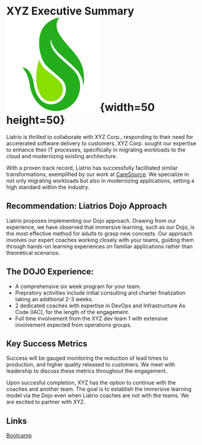 # XYZ Executive Summary  ![logo](image/liatriologo.svg){width=50 height=50}
Liatrio is thrilled to collaborate with XYZ Corp., responding to their need for accelerated software delivery to customers. XYZ Corp. sought our expertise to enhance their IT processes, specifically in migrating workloads to the cloud and modernizing existing architecture.

With a proven track record, Liatrio has successfully facilitated similar transformations, exemplified by our work at [CareSource](https://insights.liatrio.com/CaseStudies/CareSource_2021.pdf). We specialize in not only migrating workloads but also in modernizing applications, setting a high standard within the industry.

## Recommendation: Liatrios Dojo Approach

Liatrio proposes implementing our Dojo approach. Drawing from our experience, we have observed that immersive learning, such as our Dojo, is the most effective method for adults to grasp new concepts. Our approach involves our expert coaches working closely with your teams, guiding them through hands-on learning experiences on familiar applications rather than theoretical scenarios.

## The DOJO Experience:

- A comprehensive six week program for your team.  
- Prepratory activities include initial consulting and charter finalization taking an additional 2-3 weeks.  
- 2 dedicated coaches with expertise in DevOps and Infrastructure As Code (IAC), for the length of the engagement.  
- Full time involvement from the XYZ dev team 1 with extensive involvement expected from operations groups.

## Key Success Metrics
Success will be gauged monitoring the reduction of lead times to production, and higher quality released to customers.  We meet with leadership to discuss these metrics throughout the engagement.  

Upon succesful completion, XYZ has the option to continue with the coaches and another team.  The goal is to establish the immersive learning model via the Dojo even when Liatrio coaches are not with the teams.  We are excited to partner with XYZ. 

## Links
[Bootcamp](https://github.com/eric-landes/liatrioxyz/tree/main/bootcamp)